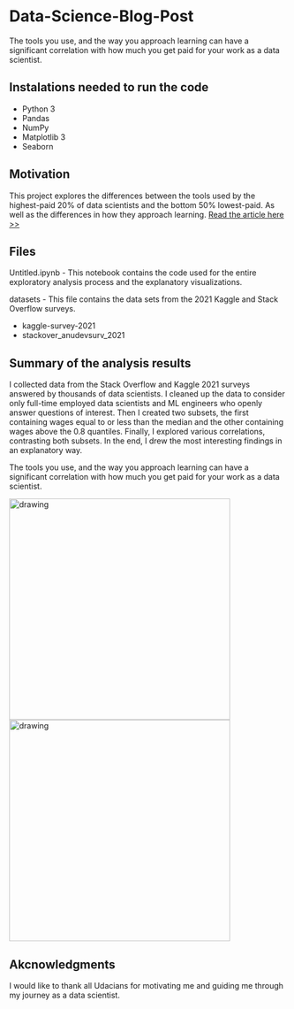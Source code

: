 # Data-Science-Blog-Post
The tools you use, and the way you approach learning can have a significant correlation with how much you get paid for your work as a data scientist.

## Instalations needed to run the code  

- Python 3
- Pandas
- NumPy
- Matplotlib 3
- Seaborn

## Motivation  

This project explores the differences between the tools used by the highest-paid 20% of data scientists and the bottom 50% lowest-paid. As well as the differences in how they approach learning.
[Read the article here >>](https://medium.com/@josepharcila/can-this-make-you-a-higher-paid-data-scientist-316081677799)  
  
## Files  

Untitled.ipynb - This notebook contains the code used for the entire exploratory analysis process and the explanatory visualizations.  

datasets - This file contains the data sets from the 2021 Kaggle and Stack Overflow surveys.  
- kaggle-survey-2021  
- stackover_anudevsurv_2021  

## Summary of the analysis results   
I collected data from the Stack Overflow and Kaggle 2021 surveys answered by thousands of data scientists. I cleaned up the data to consider only full-time employed data scientists and ML engineers who openly answer questions of interest. Then I created two subsets, the first containing wages equal to or less than the median and the other containing wages above the 0.8 quantiles. Finally, I explored various correlations, contrasting both subsets. In the end, I drew the most interesting findings in an explanatory way.

The tools you use, and the way you approach learning can have a significant correlation with how much you get paid for your work as a data scientist.

<img src="https://user-images.githubusercontent.com/39535338/145210768-cbb90d1d-9f58-453c-949c-bccbe40819ca.png" alt="drawing" width="400"/>  

<img src="https://user-images.githubusercontent.com/39535338/145210780-f7aa1689-07e3-4720-aec2-d1e1be1f03e7.png" alt="drawing" width="400"/>

## Akcnowledgments
I would like to thank all Udacians for motivating me and guiding me through my journey as a data scientist.
